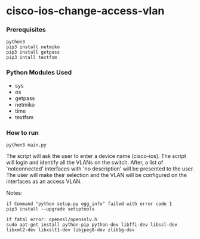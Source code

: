 # cisco-ios-change-access-vlan

### Prerequisites
```
python3
pip3 install netmiko
pip3 install getpass
pip3 intall textfsm
```

### Python Modules Used
 - sys
 - os
 - getpass
 - netmiko
 - time
 - textfsm
 
### How to run
```
python3 main.py
```
The script will ask the user to enter a device name (cisco-ios). The script will login and identify all the VLANs on the switch. After, a list of 'notconnected' interfaces with 'no description' will be presented to the user. The user will make their selection and the VLAN will be configured on the interfaces as an access VLAN.

Notes:
```
if Command "python setup.py egg_info" failed with error code 1
pip3 install --upgrade setuptools

if fatal error: openssl/opensslv.h
sudo apt-get install python-pip python-dev libffi-dev libssl-dev libxml2-dev libxslt1-dev libjpeg8-dev zlib1g-dev
```
